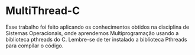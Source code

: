 # MultiThread-C
Esse trabalho foi feito aplicando os conhecimentos obtidos na disciplina de Sistemas Operacionais, onde aprendemos Multiprogramação usando a biblioteca pthreads do C.
Lembre-se de ter instalado a biblioteca Pthreads para compilar o código. 
